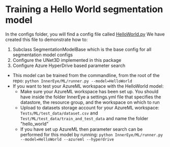 # Training a Hello World segmentation model

In the configs folder, you will find a config file called [HelloWorld.py](../InnerEye/ML/configs/segmentation/HelloWorld.py) 
We have created this file to demonstrate how to:

1. Subclass SegmentationModelBase which is the base config for all segmentation model configs
1. Configure the UNet3D implemented in this package
1. Configure Azure HyperDrive based parameter search

* This model can be trained from the commandline, from the root of the repo: `python InnerEye/ML/runner.py --model=HelloWorld`
* If you want to test your AzureML workspace with the HelloWorld model:
    * Make sure your AzureML workspace has been set up. You should have inside the folder InnerEye a settings.yml file
      that specifies the datastore, the resource group, and the workspace on which to run
    * Upload to datasets storage account for your AzureML workspace: `Tests/ML/test_data/dataset.csv` and
    `Test/ML/test_data/train_and_test_data` and name the folder "hello_world"   
    * If you have set up AzureML then parameter search can be performed for this model by running:
    `python InnerEye/ML/runner.py --model=HelloWorld --azureml --hyperdrive`
